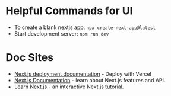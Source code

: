 # Helpful Commands for UI

- To create a blank nextjs app: `npx create-next-app@latest`
- Start development server: `npm run dev`

# Doc Sites

- [Next.js deployment documentation](https://nextjs.org/docs/deployment) - Deploy with Vercel
- [Next.js Documentation](https://nextjs.org/docs) - learn about Next.js features and API.
- [Learn Next.js](https://nextjs.org/learn) - an interactive Next.js tutorial.
